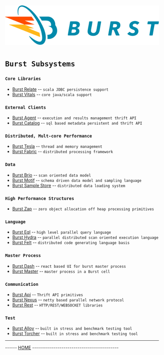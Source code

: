 ![Burst](burst_h.png "") 

# `Burst Subsystems`

### `Core Libraries`
* [Burst Relate](../burst-relate/readme.md)  -- `scala JDBC persistence support`
* [Burst Vitals](../burst-vitals/readme.md)    -- `core java/scala support `

### `External Clients`
* [Burst Agent](../burst-agent/readme.md)  -- `execution and results management thrift API`
* [Burst Catalog](../burst-catalog/readme.md)  -- `sql based metadata persistent and thrift API`

### `Distributed, Mult-core Performance`
* [Burst Tesla](../burst-tesla/readme.md)    -- `thread and memory management`
* [Burst Fabric](../burst-fabric/readme.md)  -- `distributed processing framework`

### `Data`
* [Burst Brio](../burst-brio/readme.md)    -- `scan oriented data model`
* [Burst Motif](../burst-motif/readme.md)    -- `schema driven data model and sampling language`
* [Burst Sample Store](../burst-samplestore/readme.md) -- `distributed data loading system`

### `High Performance Structures`
* [Burst Zap](../burst-zap/readme.md)  -- `zero object allocation off heap processing primitives`

### `Language`
* [Burst Eql](../burst-eql/readme.md)    -- `high level parallel query language`
* [Burst Hydra](../burst-hydra/readme.md)  -- `parallel distributed scan oriented execution language`
* [Burst Felt](../burst-felt/readme.md)  -- `distributed code generating language basis`

### `Master Process`
* [Burst Dash](../burst-dash/readme.md) -- `react based UI for burst master process`
* [Burst Master](../burst-master/readme.md)    -- `master process in a Burst cell`

### `Communication`
* [Burst Api](../burst-api/readme.md)  -- `Thrift API primitives`
* [Burst Nexus](../burst-nexus/readme.md)  -- `netty based parallel network protocol`
* [Burst Rest](../burst-dash/readme.md)  -- `HTTP/REST/WEBSOCKET libraries`

### `Test`
* [Burst Alloy](../burst-alloy/readme.md)  -- `built in stress and benchmark testing tool`
* [Burst Torcher](../burst-torcher/readme.md)  -- `built in stress and benchmark testing tool`

---
------ [HOME](../readme.md) --------------------------------------------
